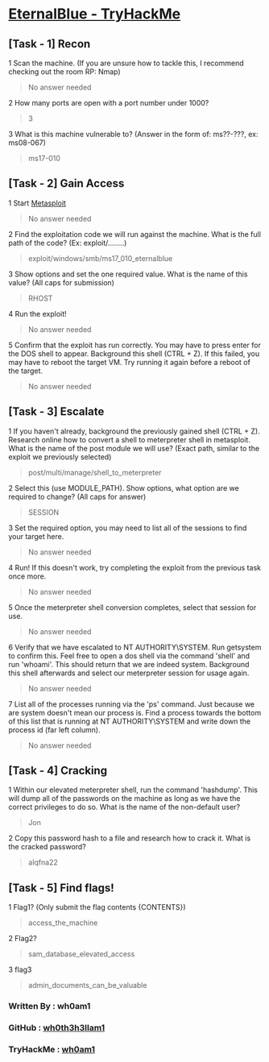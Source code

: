 # [EternalBlue - TryHackMe](https://www.tryhackme.com/room/blue, "eternalblue")


## [Task - 1] Recon

1 Scan the machine. (If you are unsure how to tackle this, I recommend checking out the room RP: Nmap)
> No answer needed

2 How many ports are open with a port number under 1000?
> 3

3 What is this machine vulnerable to? (Answer in the form of: ms??-???, ex: ms08-067)
> ms17-010


## [Task - 2] Gain Access

1 Start [Metasploit](https://tryhackme.com/room/rpmetasploit)
> No answer needed

2 Find the exploitation code we will run against the machine. What is the full path of the code? (Ex: exploit/........)
> exploit/windows/smb/ms17_010_eternalblue

3 Show options and set the one required value. What is the name of this value? (All caps for submission)
> RHOST

4 Run the exploit!
> No answer needed

5 Confirm that the exploit has run correctly. You may have to press enter for the DOS shell to appear. Background this shell (CTRL + Z). If this failed, you may have to reboot the target VM. Try running it again before a reboot of the target.
> No answer needed


## [Task - 3] Escalate

1 If you haven't already, background the previously gained shell (CTRL + Z). Research online how to convert a shell to meterpreter shell in metasploit. What is the name of the post module we will use? (Exact path, similar to the exploit we previously selected)
> post/multi/manage/shell_to_meterpreter

2 Select this (use MODULE_PATH). Show options, what option are we required to change? (All caps for answer)
> SESSION

3 Set the required option, you may need to list all of the sessions to find your target here.
> No answer needed

4 Run! If this doesn't work, try completing the exploit from the previous task once more.
> No answer needed

5 Once the meterpreter shell conversion completes, select that session for use.
> No answer needed

6 Verify that we have escalated to NT AUTHORITY\SYSTEM. Run getsystem to confirm this. Feel free to open a dos shell via the command 'shell' and run 'whoami'. This should return that we are indeed system. Background this shell afterwards and select our meterpreter session for usage again.
> No answer needed

7 List all of the processes running via the 'ps' command. Just because we are system doesn't mean our process is. Find a process towards the bottom of this list that is running at NT AUTHORITY\SYSTEM and write down the process id (far left column).
> No answer needed


## [Task - 4] Cracking

1 Within our elevated meterpreter shell, run the command 'hashdump'. This will dump all of the passwords on the machine as long as we have the correct privileges to do so. What is the name of the non-default user?
> Jon

2 Copy this password hash to a file and research how to crack it. What is the cracked password?
> alqfna22


## [Task - 5] Find flags!

1 Flag1? (Only submit the flag contents {CONTENTS})
> access_the_machine

2 Flag2?
> sam_database_elevated_access

3 flag3
> admin_documents_can_be_valuable


### Written By : wh0am1

### GitHub : [wh0th3h3llam1](https://github.com/wh0th3h3llam1)

<!-- ### TryHackMe : ![wh0am1](http://tryhackme-badges.s3.amazonaws.com/wh0am1.png "wh0am1") -->

### TryHackMe : [wh0am1](https://tryhackme.com/p/wh0am1)
